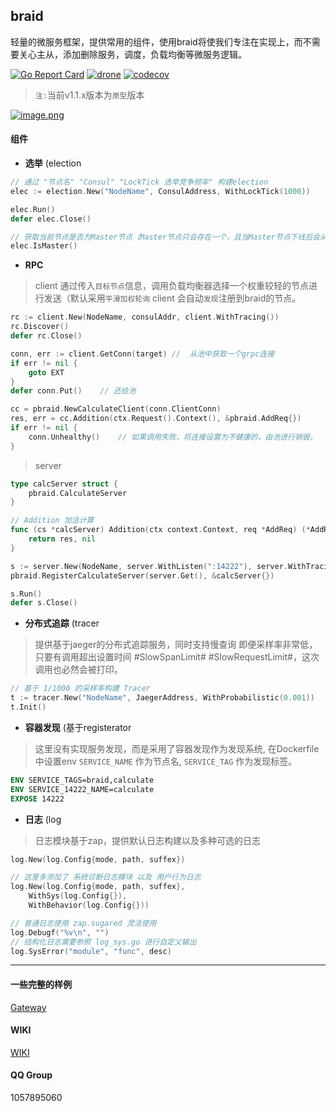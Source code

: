 ## braid
轻量的微服务框架，提供常用的组件，使用braid将使我们专注在实现上，而不需要关心主从，添加删除服务，调度，负载均衡等微服务逻辑。

[![Go Report Card](https://goreportcard.com/badge/github.com/pojol/braid)](https://goreportcard.com/report/github.com/pojol/braid)
[![drone](http://47.96.147.176:8001/api/badges/pojol/braid/status.svg?branch=develop)](dev)
[![codecov](https://codecov.io/gh/pojol/braid/branch/master/graph/badge.svg)](https://codecov.io/gh/pojol/braid)

> `注:`当前v1.1.x版本为`原型`版本 

[![image.png](https://i.postimg.cc/wvXc9Q10/image.png)](https://postimg.cc/9RfqpTt7)

#### 组件
* **选举** (election
```go
// 通过 "节点名" "Consul" "LockTick 选举竞争频率" 构建election
elec := election.New("NodeName", ConsulAddress, WithLockTick(1000))

elec.Run()
defer elec.Close()

// 获取当前节点是否为Master节点（Master节点只会存在一个，且当Master节点下线后会从其他同名节点中选举出新的Master.
elec.IsMaster()
```

* **RPC** 
> client 通过传入`目标节点`信息，调用负载均衡器选择一个权重较轻的节点进行发送（默认采用`平滑加权轮询`
> client 会自动`发现`注册到braid的节点。
```go
rc := client.New(NodeName, consulAddr, client.WithTracing())
rc.Discover()
defer rc.Close()

conn, err := client.GetConn(target) //  从池中获取一个grpc连接
if err != nil {
    goto EXT
}
defer conn.Put()    // 还给池

cc = pbraid.NewCalculateClient(conn.ClientConn)
res, err = cc.Addition(ctx.Request().Context(), &pbraid.AddReq{})
if err != nil {
    conn.Unhealthy()    // 如果调用失败，将连接设置为不健康的，由池进行销毁。
}
```
> server
```go
type calcServer struct {
	pbraid.CalculateServer
}

// Addition 加法计算
func (cs *calcServer) Addition(ctx context.Context, req *AddReq) (*AddRes, error) {
	return res, nil
}

s := server.New(NodeName, server.WithListen(":14222"), server.WithTracing())
pbraid.RegisterCalculateServer(server.Get(), &calcServer{})

s.Run()
defer s.Close()

```
* **分布式追踪** (tracer
> 提供基于jaeger的分布式追踪服务，同时支持慢查询
> 即便采样率非常低，只要有调用超出设置时间 #SlowSpanLimit# #SlowRequestLimit#，这次调用也必然会被打印。
```go
// 基于 1/1000 的采样率构建 Tracer
t := tracer.New("NodeName", JaegerAddress, WithProbabilistic(0.001))
t.Init()
```

* **容器发现** (基于registerator
> 这里没有实现服务发现，而是采用了容器发现作为发现系统,
> 在Dockerfile中设置env `SERVICE_NAME` 作为节点名, `SERVICE_TAG` 作为发现标签。
```Dockerfile
ENV SERVICE_TAGS=braid,calculate
ENV SERVICE_14222_NAME=calculate
EXPOSE 14222
```

* **日志** (log
> 日志模块基于zap，提供默认日志构建以及多种可选的日志
```go
log.New(log.Config{mode, path, suffex})

// 这里多添加了 系统诊断日志模块 以及 用户行为日志
log.New(log.Config{mode, path, suffex}, 
    WithSys(log.Config{}), 
    WithBehavior(log.Config{}))

// 普通日志使用 zap.sugared 灵活使用
log.Debugf("%v\n", "")
// 结构化日志需要参照 log_sys.go 进行自定义输出
log.SysError("module", "func", desc)
```

***
#### 一些完整的样例
[Gateway](https://github.com/pojol/braid-gateway "网关节点")

#### WIKI
[WIKI](https://github.com/pojol/braid/wiki "WIKI")

#### QQ Group
1057895060